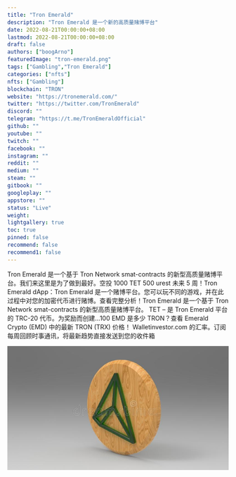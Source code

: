 ```yaml
---
title: "Tron Emerald"
description: "Tron Emerald 是一个新的高质量赌博平台"
date: 2022-08-21T00:00:00+08:00
lastmod: 2022-08-21T00:00:00+08:00
draft: false
authors: ["boogArno"]
featuredImage: "tron-emerald.png"
tags: ["Gambling","Tron Emerald"]
categories: ["nfts"]
nfts: ["Gambling"]
blockchain: "TRON"
website: "https://tronemerald.com/"
twitter: "https://twitter.com/TronEmerald"
discord: ""
telegram: "https://t.me/TronEmeraldOfficial"
github: ""
youtube: ""
twitch: ""
facebook: ""
instagram: ""
reddit: ""
medium: ""
steam: ""
gitbook: ""
googleplay: ""
appstore: ""
status: "Live"
weight: 
lightgallery: true
toc: true
pinned: false
recommend: false
recommend1: false
---
```

Tron Emerald 是一个基于 Tron Network smat-contracts 的新型高质量赌博平台。我们来这里是为了做到最好。空投 1000 TET 500 urest 未来 5 周！Tron Emerald dApp：Tron Emerald 是一个赌博平台。您可以玩不同的游戏，并在此过程中对您的加密代币进行赌博。查看完整分析！Tron Emerald 是一个基于 Tron Network smat-contracts 的新型高质量赌博平台。 TET – 是 Tron Emerald 平台的 TRC-20 代币。为奖励而创建...100 EMD 是多少 TRON？查看 Emerald Crypto (EMD) 中的最新 TRON (TRX) 价格！ Walletinvestor.com 的汇率。订阅每周回顾时事通讯，将最新趋势直接发送到您的收件箱

![bullish-cryptocurrency-market-has-proven-fruitful-most-major-coins-coinmarketcap-list-tron-trx-seeing-shift-136630483](bullish-cryptocurrency-market-has-proven-fruitful-most-major-coins-coinmarketcap-list-tron-trx-seeing-shift-136630483.jpg)